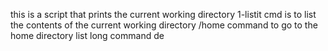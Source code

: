 this is a script that prints the current working directory
1-listit cmd is to list the contents of the current working directory
/home command to go to the home directory
list long command de
